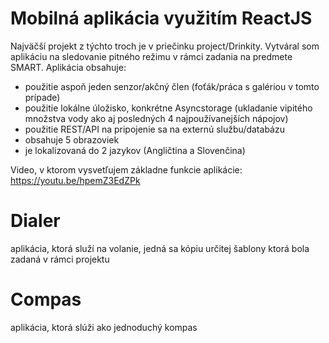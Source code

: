 <h1>Mobilná aplikácia využitím ReactJS</h1>

Najväčší projekt z týchto troch je v priečinku project/Drinkity. Vytváral som aplikáciu na sledovanie pitného režimu v rámci zadania na predmete SMART. 
Aplikácia obsahuje:
- použitie aspoň jeden senzor/akčný člen (foťák/práca s galériou v tomto prípade)
- použitie lokálne úložisko, konkrétne Asyncstorage (ukladanie vipitého množstva vody ako aj posledných 4 najpoužívanejších nápojov)
- použitie REST/API na pripojenie sa na externú službu/databázu 
- obsahuje 5 obrazoviek
- je lokalizovaná do 2 jazykov (Angličtina a Slovenčina)

Video, v ktorom vysvetľujem základne funkcie aplikácie: https://youtu.be/hpemZ3EdZPk

<h1>Dialer</h1>
aplikácia, ktorá služí na volanie, jedná sa kópiu určitej šablony ktorá bola zadaná v rámci projektu

<h1>Compas</h1>
aplikácia, ktorá slúži ako jednoduchý kompas
